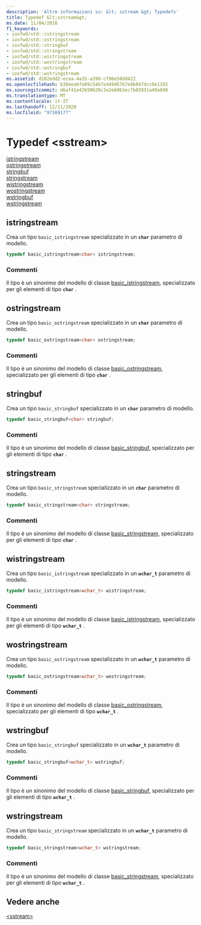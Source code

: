```yaml
---
description: 'Altre informazioni su: &lt; sstream &gt; Typedefs'
title: Typedef &lt;sstream&gt;
ms.date: 11/04/2016
f1_keywords:
- iosfwd/std::istringstream
- iosfwd/std::ostringstream
- iosfwd/std::stringbuf
- iosfwd/std::stringstream
- iosfwd/std::wistringstream
- iosfwd/std::wostringstream
- iosfwd/std::wstringbuf
- iosfwd/std::wstringstream
ms.assetid: d102edd2-ecea-4a35-a398-cf96e58dd422
ms.openlocfilehash: b30eeabfe89c54b7e449d6767e4b047dcc0e1192
ms.sourcegitcommit: d6af41e42699628c3e2e6063ec7b03931a49a098
ms.translationtype: MT
ms.contentlocale: it-IT
ms.lasthandoff: 12/11/2020
ms.locfileid: "97169177"
---
```

# <a name="ltsstreamgt-typedefs"></a>Typedef &lt;sstream&gt;

[istringstream](#istringstream)\
[ostringstream](#ostringstream)\
[stringbuf](#stringbuf)\
[stringstream](#stringstream)\
[wistringstream](#wistringstream)\
[wostringstream](#wostringstream)\
[wstringbuf](#wstringbuf)\
[wstringstream](#wstringstream)

## <a name="istringstream"></a><a name="istringstream"></a> istringstream

Crea un tipo `basic_istringstream` specializzato in un **`char`** parametro di modello.

```cpp
typedef basic_istringstream<char> istringstream;
```

### <a name="remarks"></a>Commenti

Il tipo è un sinonimo del modello di classe [basic_istringstream](../standard-library/basic-istringstream-class.md), specializzato per gli elementi di tipo **`char`** .

## <a name="ostringstream"></a><a name="ostringstream"></a> ostringstream

Crea un tipo `basic_ostringstream` specializzato in un **`char`** parametro di modello.

```cpp
typedef basic_ostringstream<char> ostringstream;
```

### <a name="remarks"></a>Commenti

Il tipo è un sinonimo del modello di classe [basic_ostringstream](../standard-library/basic-ostringstream-class.md), specializzato per gli elementi di tipo **`char`** .

## <a name="stringbuf"></a><a name="stringbuf"></a> stringbuf

Crea un tipo `basic_stringbuf` specializzato in un **`char`** parametro di modello.

```cpp
typedef basic_stringbuf<char> stringbuf;
```

### <a name="remarks"></a>Commenti

Il tipo è un sinonimo del modello di classe [basic_stringbuf](../standard-library/basic-stringbuf-class.md), specializzato per gli elementi di tipo **`char`** .

## <a name="stringstream"></a><a name="stringstream"></a> stringstream

Crea un tipo `basic_stringstream` specializzato in un **`char`** parametro di modello.

```cpp
typedef basic_stringstream<char> stringstream;
```

### <a name="remarks"></a>Commenti

Il tipo è un sinonimo del modello di classe [basic_stringstream](../standard-library/basic-stringstream-class.md), specializzato per gli elementi di tipo **`char`** .

## <a name="wistringstream"></a><a name="wistringstream"></a> wistringstream

Crea un tipo `basic_istringstream` specializzato in un **`wchar_t`** parametro di modello.

```cpp
typedef basic_istringstream<wchar_t> wistringstream;
```

### <a name="remarks"></a>Commenti

Il tipo è un sinonimo del modello di classe [basic_istringstream](../standard-library/basic-istringstream-class.md), specializzato per gli elementi di tipo **`wchar_t`** .

## <a name="wostringstream"></a><a name="wostringstream"></a> wostringstream

Crea un tipo `basic_ostringstream` specializzato in un **`wchar_t`** parametro di modello.

```cpp
typedef basic_ostringstream<wchar_t> wostringstream;
```

### <a name="remarks"></a>Commenti

Il tipo è un sinonimo del modello di classe [basic_ostringstream](../standard-library/basic-ostringstream-class.md), specializzato per gli elementi di tipo **`wchar_t`** .

## <a name="wstringbuf"></a><a name="wstringbuf"></a> wstringbuf

Crea un tipo `basic_stringbuf` specializzato in un **`wchar_t`** parametro di modello.

```cpp
typedef basic_stringbuf<wchar_t> wstringbuf;
```

### <a name="remarks"></a>Commenti

Il tipo è un sinonimo del modello di classe [basic_stringbuf](../standard-library/basic-stringbuf-class.md), specializzato per gli elementi di tipo **`wchar_t`** .

## <a name="wstringstream"></a><a name="wstringstream"></a> wstringstream

Crea un tipo `basic_stringstream` specializzato in un **`wchar_t`** parametro di modello.

```cpp
typedef basic_stringstream<wchar_t> wstringstream;
```

### <a name="remarks"></a>Commenti

Il tipo è un sinonimo del modello di classe [basic_stringstream](../standard-library/basic-stringstream-class.md), specializzato per gli elementi di tipo **`wchar_t`** .

## <a name="see-also"></a>Vedere anche

[\<sstream>](../standard-library/sstream.md)
